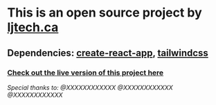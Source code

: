 # This is an open source project by [ljtech.ca](https://ljtech.ca/)

## Dependencies: [create-react-app](https://create-react-app.dev/docs/getting-started), [tailwindcss](https://tailwindcss.com/docs/guides/create-react-app)

### [Check out the live version of this project here](https://XXXXXXXXXXXXXXXXXXXX.vercel.app/)

_Special thanks to:_
_@XXXXXXXXXXXX_
_@XXXXXXXXXXXX_
_@XXXXXXXXXXXX_
